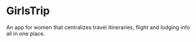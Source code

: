 # GirlsTrip
An app for women that centralizes travel itineraries, flight and lodging info all in one place.
